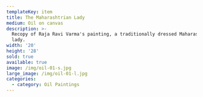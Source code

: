 ```yaml
---
templateKey: item
title: The Maharashtrian Lady
medium: Oil on canvas
description: >-
  Recopy of Raja Ravi Varma's painting, a traditionally dressed Maharashtrian
  lady.
width: '20'
height: '28'
sold: true
available: true
image: /img/oil-01-s.jpg
large_image: /img/oil-01-l.jpg
categories:
  - category: Oil Paintings
---
```


